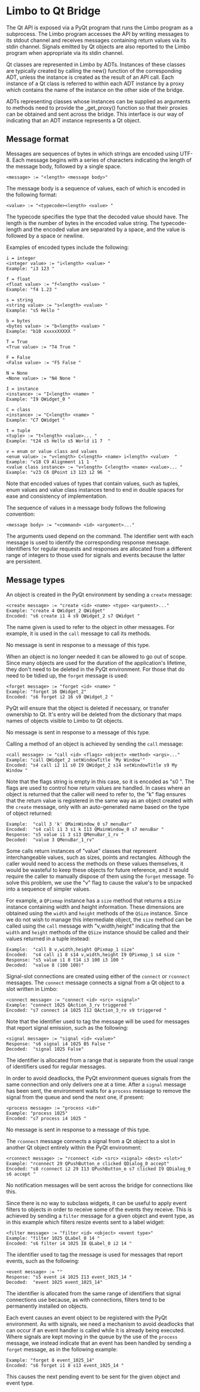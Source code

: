 Limbo to Qt Bridge
==================

The Qt API is exposed via a PyQt program that runs the Limbo program as a
subprocess. The Limbo program accesses the API by writing messages to its
stdout channel and receives messages containing return values via its stdin
channel. Signals emitted by Qt objects are also reported to the Limbo program
when appropriate via its stdin channel.

Qt classes are represented in Limbo by ADTs. Instances of these classes are
typically created by calling the new() function of the corresponding ADT,
unless the instance is created as the result of an API call. Each instance of
a Qt class is referred to within each ADT instance by a proxy which contains
the name of the instance on the other side of the bridge.

ADTs representing classes whose instances can be supplied as arguments to
methods need to provide the _get_proxy() function so that their proxies can be
obtained and sent across the bridge. This interface is our way of indicating
that an ADT instance represents a Qt object.


Message format
--------------

Messages are sequences of bytes in which strings are encoded using UTF-8.
Each message begins with a series of characters indicating the length of the
message body, followed by a single space.

    <message> := "<length> <message body>"

The message body is a sequence of values, each of which is encoded in the
following format:

    <value> := "<typecode><length> <value> "

The typecode specifies the type that the decoded value should have. The length
is the number of bytes in the encoded value string. The typecode-length and the
encoded value are separated by a space, and the value is followed by a space or
newline.

Examples of encoded types include the following:

    i = integer
    <integer value> := "i<length> <value> "
    Example: "i3 123 "

    f = float
    <float value> := "f<length> <value> "
    Example: "f4 1.23 "

    s = string
    <string value> := "s<length> <value> "
    Example: "s5 Hello "

    b = bytes
    <bytes value> := "b<length> <value> "
    Example: "b10 xxxxxXXXXX "

    T = True
    <True value> := "T4 True "

    F = False
    <False value> := "F5 False "

    N = None
    <None value> := "N4 None "

    I = instance
    <instance> := "I<length> <name> "
    Example: "I9 QWidget_0 "

    C = class
    <instance> := "C<length> <name> "
    Example: "C7 QWidget "

    t = tuple
    <tuple> := "t<length> <value>... "
    Example: "t24 s5 Hello s5 World i1 7  "

    v = enum or value class and values
    <enum value> := "v<length> C<length> <name> i<length> <value>  "
    Example: "v18 C9 Alignment i1 1  "
    <value class instance> := "v<length> C<length> <name> <value>... "
    Example: "v23 C6 QPoint i3 123 i2 96  "

Note that encoded values of types that contain values, such as tuples, enum
values and value class instances tend to end in double spaces for ease and
consistency of implementation.

The sequence of values in a message body follows the following convention:

    <message body> := "<command> <id> <argument>..."

The arguments used depend on the command. The identifier sent with each
message is used to identify the corresponding response message. Identifiers for
regular requests and responses are allocated from a different range of integers
to those used for signals and events because the latter are persistent.


Message types
-------------

An object is created in the PyQt environment by sending a `create` message:

    <create message> := "create <id> <name> <type> <argument>..."
    Example: "create 4 QWidget_2 QWidget"
    Encoded: "s6 create i1 4 s9 QWidget_2 s7 QWidget "

The name given is used to refer to the object in other messages. For example,
it is used in the `call` message to call its methods.

No message is sent in response to a message of this type.

When an object is no longer needed it can be allowed to go out of scope. Since
many objects are used for the duration of the application's lifetime, they
don't need to be deleted in the PyQt environment. For those that do need to be
tidied up, the `forget` message is used:

    <forget message> := "forget <id> <name> "
    Example: "forget 16 QWidget_2"
    Encoded: "s6 forget i2 16 s9 QWidget_2 "

PyQt will ensure that the object is deleted if necessary, or transfer ownership
to Qt. It's entry will be deleted from the dictionary that maps names of
objects visible to Limbo to Qt objects.

No message is sent in response to a message of this type.

Calling a method of an object is achieved by sending the `call` message:

    <call message> := "call <id> <flags> <object> <method> <args>..."
    Example: "call QWidget_2 setWindowTitle 'My Window'"
    Encoded: "s4 call i2 11 s0 I9 QWidget_2 s14 setWindowTitle s9 My Window "

Note that the flags string is empty in this case, so it is encoded as "s0 ".
The flags are used to control how return values are handled. In cases where an
object is returned that the caller will need to refer to, the "k" flag ensures
that the return value is registered in the same way as an object created with
the `create` message, only with an auto-generated name based on the type of
object returned:

    Example:  "call 3 'k' QMainWindow_0 s7 menuBar"
    Encoded:  "s4 call i1 3 s1 k I13 QMainWindow_0 s7 menuBar "
    Response: "s5 value i1 3 s13 QMenuBar_1_rv "
    Decoded:  "value 3 QMenuBar_1_rv"

Some calls return instances of "value" classes that represent interchangeable
values, such as sizes, points and rectangles. Although the caller would need to
access the methods on these values themselves, it would be wasteful to keep
these objects for future reference, and it would require the caller to manually
dispose of them using the `forget` message. To solve this problem, we use the
"v" flag to cause the value's to be unpacked into a sequence of simpler values.

For example, a `QPixmap` instance has a `size` method that returns a `QSize`
instance containing width and height information. These dimensions are obtained
using the `width` and `height` methods of the `QSize` instance. Since we do not
wish to manage this intermediate object, the `size` method can be called using
the `call` message with "v,width,height" indicating that the `width` and
`height` methods of the `QSize` instance should be called and their values
returned in a tuple instead:

    Example:  "call 8 v,width,height QPixmap_1 size"
    Encoded:  "s4 call i1 8 s14 v,width,height I9 QPixmap_1 s4 size "
    Response: "s5 value i1 8 t14 i3 100 i3 100 "
    Decoded:  "value 8 (100 100)"

Signal-slot connections are created using either of the `connect` or `rconnect`
messages. The `connect` message connects a signal from a Qt object to a slot
written in Limbo:

    <connect message> := "connect <id> <src> <signal>"
    Example: "connect 1025 QAction_3_rv triggered "
    Encoded: "s7 connect i4 1025 I12 QAction_3_rv s9 triggered "

Note that the identifier used to tag the message will be used for messages that
report signal emission, such as the following:

    <signal message> := "signal <id> <value>"
    Response: "s6 signal i4 1025 B5 False "
    Decoded:  "signal 1025 False"

The identifier is allocated from a range that is separate from the usual range
of identifiers used for regular messages.

In order to avoid deadlocks, the PyQt environment queues signals from the same
connection and only delivers one at a time. After a `signal` message has been
sent, the environment waits for a `process` message to remove the signal from
the queue and send the next one, if present:

    <process message> := "process <id>"
    Example: "process 1025"
    Encoded: "s7 process i4 1025 "

No message is sent in response to a message of this type.

The `rconnect` message connects a signal from a Qt object to a slot in another
Qt object entirely within the PyQt environment:

    <rconnect message> := "rconnect <id> <src> <signal> <dest> <slot>"
    Example: "rconnect 29 QPushButton_e clicked QDialog_0 accept"
    Encoded: "s8 rconnect i2 29 I13 QPushButton_e s7 clicked I9 QDialog_0 s6 accept "

No notification messages will be sent across the bridge for connections like
this.

Since there is no way to subclass widgets, it can be useful to apply event
filters to objects in order to receive some of the events they receive. This is
achieved by sending a `filter` message for a given object and event type, as in
this example which filters resize events sent to a label widget:

    <filter message> := "filter <id> <object> <event type>"
    Example: "filter 1025 QLabel_0 14 "
    Encoded: "s6 filter i4 1025 I8 QLabel_0 i2 14 "

The identifier used to tag the message is used for messages that report events,
such as the following:

    <event message> := ""
    Response: "s5 event i4 1025 I13 event_1025_14 "
    Decoded:  "event 1025 event_1025_14"

The identifier is allocated from the same range of identifiers that signal
connections use because, as with connections, filters tend to be permanently
installed on objects.

Each event causes an event object to be registered with the PyQt environment.
As with signals, we need a mechanism to avoid deadlocks that can occur if an
event handler is called while it is already being executed. Where signals are
kept moving in the queue by the use of the `process` message, we instead
indicate that an event has been handled by sending a `forget` message, as in
the following example:

    Example: "forget 8 event_1025_14"
    Encoded: "s6 forget i1 8 s13 event_1025_14 "

This causes the next pending event to be sent for the given object and event
type.
